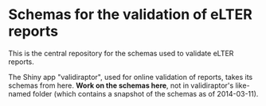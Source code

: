 # Schemas for the validation of eLTER reports

This is the central repository for the schemas used to validate eLTER reports.

The Shiny app "validiraptor", used for online validation of reports, takes its schemas from here.
**Work on the schemas here**, not in validiraptor's like-named folder (which contains a snapshot of the schemas as of 2014-03-11).
